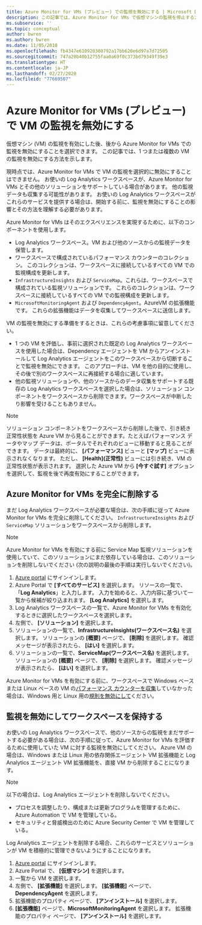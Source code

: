 ```yaml
---
title: Azure Monitor for VMs (プレビュー) での監視を無効にする | Microsoft Docs
description: この記事では、Azure Monitor for VMs で仮想マシンの監視を停止する方法について説明します。
ms.subservice: ''
ms.topic: conceptual
author: bwren
ms.author: bwren
ms.date: 11/05/2018
ms.openlocfilehash: fb4347e610920380792a17bb620e6d97a7d72505
ms.sourcegitcommit: 747a20b40b12755faa0a69f0c373bd79349f39e3
ms.translationtype: HT
ms.contentlocale: ja-JP
ms.lasthandoff: 02/27/2020
ms.locfileid: "77669507"
---
```

# <a name="disable-monitoring-of-your-vms-in-azure-monitor-for-vms-preview"></a>Azure Monitor for VMs (プレビュー) で VM の監視を無効にする

仮想マシン (VM) の監視を有効にした後、後から Azure Monitor for VMs での監視を無効にすることを選択できます。 この記事では、1 つまたは複数の VM の監視を無効にする方法を示します。  

現時点では、Azure Monitor for VMs で VM の監視を選択的に無効にすることはできません。 お使いの Log Analytics ワークスペースが、Azure Monitor for VMs とその他のソリューションをサポートしている場合があります。 他の監視データも収集する可能性があります。 お使いの Log Analytics ワークスペースがこれらのサービスを提供する場合は、開始する前に、監視を無効にすることの影響とその方法を理解する必要があります。

Azure Monitor for VMs はそのエクスペリエンスを実現するために、以下のコンポーネントを使用します。

* Log Analytics ワークスペース。VM および他のソースからの監視データを保管します。
* ワークスペースで構成されているパフォーマンス カウンターのコレクション。 このコレクションは、ワークスペースに接続しているすべての VM での監視構成を更新します。
* `InfrastructureInsights` および `ServiceMap`。これらは、ワークスペースで構成されている監視ソリューションです。 これらのコレクションは、ワークスペースに接続しているすべての VM での監視構成を更新します。
* `MicrosoftMonitoringAgent` および `DependencyAgent`。AzureVM の拡張機能です。 これらの拡張機能はデータを収集してワークスペースに送信します。

VM の監視を無効にする準備をするときは、これらの考慮事項に留意してください。

* 1 つの VM を評価し、事前に選択された既定の Log Analytics ワークスペースを使用した場合は、Dependency エージェントを VM からアンインストールして Log Analytics エージェントをこのワークスペースから切断することで監視を無効にできます。 このアプローチは、VM を他の目的に使用し、その後で別のワークスペースに再接続する場合に適しています。
* 他の監視ソリューションや、他のソースからのデータ収集をサポートする既存の Log Analytics ワークスペースを選択した場合は、ソリューション コンポーネントをワークスペースから削除できます。ワークスペースが中断したり影響を受けることもありません。  

>[!NOTE]
> ソリューション コンポーネントをワークスペースから削除した後で、引き続き正常性状態を Azure VM から見ることができます。たとえばパフォーマンス データやマップ データは、ポータルでそれぞれのビューに移動すると見ることができます。 データは最終的に、 **[パフォーマンス]** ビューと **[マップ]** ビューに表示されなくなります。 ただし、 **[Health]\(正常性\)** ビューには引き続き、VM の正常性状態が表示されます。 選択した Azure VM から **[今すぐ試す]** オプションを選択して、監視を後で再度有効にすることができます。  

## <a name="remove-azure-monitor-for-vms-completely"></a>Azure Monitor for VMs を完全に削除する

まだ Log Analytics ワークスペースが必要な場合は、次の手順に従って Azure Monitor for VMs を完全に削除してください。 `InfrastructureInsights` および `ServiceMap` ソリューションをワークスペースから削除します。  

>[!NOTE]
>Azure Monitor for VMs を有効にする前に Service Map 監視ソリューションを使用していて、このソリューションにまだ依存している場合は、このソリューションを削除しないでください (次の説明の最後の手順は実行しないでください)。  
>

1. [Azure portal](https://portal.azure.com) にサインインします。
2. Azure Portal で **[すべてのサービス]** を選択します。 リソースの一覧で、「**Log Analytics**」と入力します。 入力を始めると、入力内容に基づいて一覧から候補が絞り込まれます。 **[Log Analytics]** を選択します。
3. Log Analytics ワークスペースの一覧で、Azure Monitor for VMs を有効化するときに選択したワークスペースを選択します。
4. 左側で、 **[ソリューション]** を選択します。  
5. ソリューションの一覧で、**InfrastructureInsights(ワークスペース名)** を選択します。 ソリューションの **[概要]** ページで、 **[削除]** を選択します。 確認メッセージが表示されたら、 **[はい]** を選択します。  
6. ソリューションの一覧で、**ServiceMap(ワークスペース名)** を選択します。 ソリューションの **[概要]** ページで、 **[削除]** を選択します。 確認メッセージが表示されたら、 **[はい]** を選択します。  

Azure Monitor for VMs を有効にする前に、ワークスペースで Windows ベースまたは Linux ベースの VM の[パフォーマンス カウンターを収集](vminsights-enable-overview.md#performance-counters-enabled)していなかった場合は、Windows 用と Linux 用の[規則を無効にして](../platform/data-sources-performance-counters.md#configuring-performance-counters)ください。

## <a name="disable-monitoring-and-keep-the-workspace"></a>監視を無効にしてワークスペースを保持する  

お使いの Log Analytics ワークスペースで、他のソースからの監視をまだサポートする必要がある場合は、次の手順に従って、Azure Monitor for VMs を評価するために使用していた VM に対する監視を無効にしてください。 Azure VM の場合は、Windows または Linux 用の依存関係エージェント VM 拡張機能と Log Analytics エージェント VM 拡張機能を、直接 VM から削除することになります。 

>[!NOTE]
>以下の場合は、Log Analytics エージェントを削除しないでください。 
>
> * プロセスを調整したり、構成または更新プログラムを管理するために、Azure Automation で VM を管理している。 
> * セキュリティと脅威検出のために Azure Security Center で VM を管理している。 
>
> Log Analytics エージェントを削除する場合、これらのサービスとソリューションが VM を積極的に管理できないようにすることになります。 

1. [Azure portal](https://portal.azure.com) にサインインします。 
2. Azure Portal で、 **[仮想マシン]** を選択します。 
3. 一覧から VM を選択します。 
4. 左側で、 **[拡張機能]** を選択します。 **[拡張機能]** ページで、**DependencyAgent** を選択します。
5. 拡張機能のプロパティ ページで、 **[アンインストール]** を選択します。
6. **[拡張機能]** ページで、**MicrosoftMonitoringAgent** を選択します。 拡張機能のプロパティ ページで、 **[アンインストール]** を選択します。  
